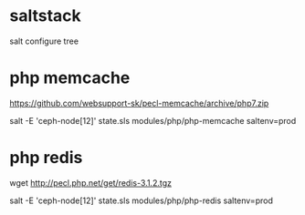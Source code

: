 # saltstack
salt configure tree


# php memcache 

https://github.com/websupport-sk/pecl-memcache/archive/php7.zip

salt -E 'ceph-node[12]' state.sls modules/php/php-memcache saltenv=prod

# php redis

wget http://pecl.php.net/get/redis-3.1.2.tgz

salt -E 'ceph-node[12]' state.sls modules/php/php-redis saltenv=prod

